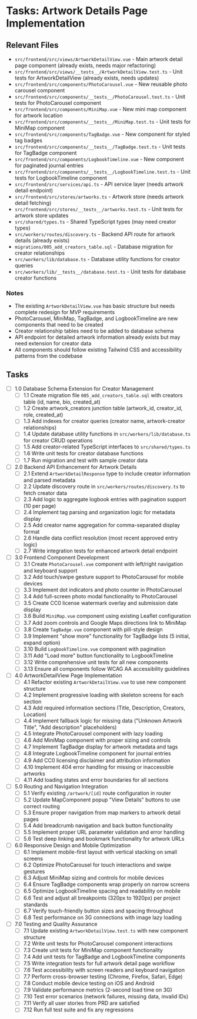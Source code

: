 # Tasks: Artwork Details Page Implementation

## Relevant Files

- `src/frontend/src/views/ArtworkDetailView.vue` - Main artwork detail page component (already exists, needs major refactoring)
- `src/frontend/src/views/__tests__/ArtworkDetailView.test.ts` - Unit tests for ArtworkDetailView (already exists, needs updates)
- `src/frontend/src/components/PhotoCarousel.vue` - New reusable photo carousel component
- `src/frontend/src/components/__tests__/PhotoCarousel.test.ts` - Unit tests for PhotoCarousel component
- `src/frontend/src/components/MiniMap.vue` - New mini map component for artwork location
- `src/frontend/src/components/__tests__/MiniMap.test.ts` - Unit tests for MiniMap component
- `src/frontend/src/components/TagBadge.vue` - New component for styled tag badges
- `src/frontend/src/components/__tests__/TagBadge.test.ts` - Unit tests for TagBadge component
- `src/frontend/src/components/LogbookTimeline.vue` - New component for paginated journal entries
- `src/frontend/src/components/__tests__/LogbookTimeline.test.ts` - Unit tests for LogbookTimeline component
- `src/frontend/src/services/api.ts` - API service layer (needs artwork detail endpoint)
- `src/frontend/src/stores/artworks.ts` - Artwork store (needs artwork detail fetching)
- `src/frontend/src/stores/__tests__/artworks.test.ts` - Unit tests for artwork store updates
- `src/shared/types.ts` - Shared TypeScript types (may need creator types)
- `src/workers/routes/discovery.ts` - Backend API route for artwork details (already exists)
- `migrations/005_add_creators_table.sql` - Database migration for creator relationships
- `src/workers/lib/database.ts` - Database utility functions for creator queries
- `src/workers/lib/__tests__/database.test.ts` - Unit tests for database creator functions

### Notes

- The existing `ArtworkDetailView.vue` has basic structure but needs complete redesign for MVP requirements
- PhotoCarousel, MiniMap, TagBadge, and LogbookTimeline are new components that need to be created
- Creator relationship tables need to be added to database schema
- API endpoint for detailed artwork information already exists but may need extension for creator data
- All components should follow existing Tailwind CSS and accessibility patterns from the codebase

## Tasks

- [ ] 1.0 Database Schema Extension for Creator Management
  - [ ] 1.1 Create migration file `005_add_creators_table.sql` with creators table (id, name, bio, created_at)
  - [ ] 1.2 Create artwork_creators junction table (artwork_id, creator_id, role, created_at)
  - [ ] 1.3 Add indexes for creator queries (creator name, artwork-creator relationships)
  - [ ] 1.4 Update database utility functions in `src/workers/lib/database.ts` for creator CRUD operations
  - [ ] 1.5 Add creator-related TypeScript interfaces to `src/shared/types.ts`
  - [ ] 1.6 Write unit tests for creator database functions
  - [ ] 1.7 Run migration and test with sample creator data

- [ ] 2.0 Backend API Enhancement for Artwork Details
  - [ ] 2.1 Extend `ArtworkDetailResponse` type to include creator information and parsed metadata
  - [ ] 2.2 Update discovery route in `src/workers/routes/discovery.ts` to fetch creator data
  - [ ] 2.3 Add logic to aggregate logbook entries with pagination support (10 per page)
  - [ ] 2.4 Implement tag parsing and organization logic for metadata display
  - [ ] 2.5 Add creator name aggregation for comma-separated display format
  - [ ] 2.6 Handle data conflict resolution (most recent approved entry logic)
  - [ ] 2.7 Write integration tests for enhanced artwork detail endpoint

- [ ] 3.0 Frontend Component Development
  - [ ] 3.1 Create `PhotoCarousel.vue` component with left/right navigation and keyboard support
  - [ ] 3.2 Add touch/swipe gesture support to PhotoCarousel for mobile devices
  - [ ] 3.3 Implement dot indicators and photo counter in PhotoCarousel
  - [ ] 3.4 Add full-screen photo modal functionality to PhotoCarousel
  - [ ] 3.5 Create CC0 license watermark overlay and submission date display
  - [ ] 3.6 Build `MiniMap.vue` component using existing Leaflet configuration
  - [ ] 3.7 Add zoom controls and Google Maps directions link to MiniMap
  - [ ] 3.8 Create `TagBadge.vue` component with pill-style design
  - [ ] 3.9 Implement "show more" functionality for TagBadge lists (5 initial, expand option)
  - [ ] 3.10 Build `LogbookTimeline.vue` component with pagination
  - [ ] 3.11 Add "Load more" button functionality to LogbookTimeline
  - [ ] 3.12 Write comprehensive unit tests for all new components
  - [ ] 3.13 Ensure all components follow WCAG AA accessibility guidelines

- [ ] 4.0 ArtworkDetailView Page Implementation
  - [ ] 4.1 Refactor existing `ArtworkDetailView.vue` to use new component structure
  - [ ] 4.2 Implement progressive loading with skeleton screens for each section
  - [ ] 4.3 Add required information sections (Title, Description, Creators, Location)
  - [ ] 4.4 Implement fallback logic for missing data ("Unknown Artwork Title", "Add description" placeholders)
  - [ ] 4.5 Integrate PhotoCarousel component with lazy loading
  - [ ] 4.6 Add MiniMap component with proper sizing and controls
  - [ ] 4.7 Implement TagBadge display for artwork metadata and tags
  - [ ] 4.8 Integrate LogbookTimeline component for journal entries
  - [ ] 4.9 Add CC0 licensing disclaimer and attribution information
  - [ ] 4.10 Implement 404 error handling for missing or inaccessible artworks
  - [ ] 4.11 Add loading states and error boundaries for all sections

- [ ] 5.0 Routing and Navigation Integration
  - [ ] 5.1 Verify existing `/artwork/[id]` route configuration in router
  - [ ] 5.2 Update MapComponent popup "View Details" buttons to use correct routing
  - [ ] 5.3 Ensure proper navigation from map markers to artwork detail pages
  - [ ] 5.4 Add breadcrumb navigation and back button functionality
  - [ ] 5.5 Implement proper URL parameter validation and error handling
  - [ ] 5.6 Test deep linking and bookmark functionality for artwork URLs

- [ ] 6.0 Responsive Design and Mobile Optimization
  - [ ] 6.1 Implement mobile-first layout with vertical stacking on small screens
  - [ ] 6.2 Optimize PhotoCarousel for touch interactions and swipe gestures
  - [ ] 6.3 Adjust MiniMap sizing and controls for mobile devices
  - [ ] 6.4 Ensure TagBadge components wrap properly on narrow screens
  - [ ] 6.5 Optimize LogbookTimeline spacing and readability on mobile
  - [ ] 6.6 Test and adjust all breakpoints (320px to 1920px) per project standards
  - [ ] 6.7 Verify touch-friendly button sizes and spacing throughout
  - [ ] 6.8 Test performance on 3G connections with image lazy loading

- [ ] 7.0 Testing and Quality Assurance
  - [ ] 7.1 Update existing `ArtworkDetailView.test.ts` with new component structure
  - [ ] 7.2 Write unit tests for PhotoCarousel component interactions
  - [ ] 7.3 Create unit tests for MiniMap component functionality
  - [ ] 7.4 Add unit tests for TagBadge and LogbookTimeline components
  - [ ] 7.5 Write integration tests for full artwork detail page workflow
  - [ ] 7.6 Test accessibility with screen readers and keyboard navigation
  - [ ] 7.7 Perform cross-browser testing (Chrome, Firefox, Safari, Edge)
  - [ ] 7.8 Conduct mobile device testing on iOS and Android
  - [ ] 7.9 Validate performance metrics (2-second load time on 3G)
  - [ ] 7.10 Test error scenarios (network failures, missing data, invalid IDs)
  - [ ] 7.11 Verify all user stories from PRD are satisfied
  - [ ] 7.12 Run full test suite and fix any regressions
